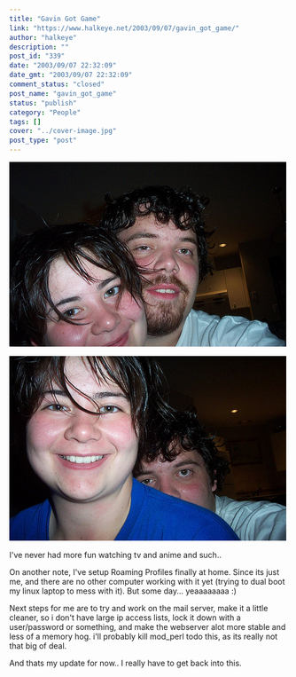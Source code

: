 ```yaml
---
title: "Gavin Got Game"
link: "https://www.halkeye.net/2003/09/07/gavin_got_game/"
author: "halkeye"
description: ""
post_id: "339"
date: "2003/09/07 22:32:09"
date_gmt: "2003/09/07 22:32:09"
comment_status: "closed"
post_name: "gavin_got_game"
status: "publish"
category: "People"
tags: []
cover: "../cover-image.jpg"
post_type: "post"
---
```


![](4201688685_95deeee9ac.jpg)

![](4201688511_0d1e3ddb3e.jpg)

I've never had more fun watching tv and anime and such..

On another note, I've setup Roaming Profiles finally at home. Since its just me, and there are no other computer working with it yet (trying to dual boot my linux laptop to mess with it). But some day... yeaaaaaaaa :)

Next steps for me are to try and work on the mail server, make it a little cleaner, so i don't have large ip access lists, lock it down with a user/password or something, and make the webserver alot more stable and less of a memory hog. i'll probably kill mod_perl todo this, as its really not that big of deal.

And thats my update for now.. I really have to get back into this.
